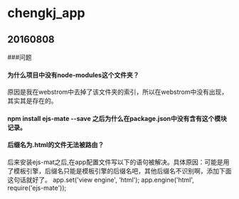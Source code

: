 # chengkj_app

## 20160808
###问题
#### 为什么项目中没有node-modules这个文件夹？
原因是我在webstrom中去掉了该文件夹的索引，所以在webstrom中没有出现，其实其是存在的。

#### npm install ejs-mate --save 之后为什么在package.json中没有含有这个模块记录。

#### 后缀名为.html的文件无法被路由？
后来安装ejs-mat之后,在app配置文件写以下的语句被解决。具体原因：可能是用了模板引擎，后缀名只能是模板引擎的后缀名吧，其他后缀名不识别啊，添加下面这句话就好了。
    app.set('view engine', 'html');
    app.engine('html', require('ejs-mate'));




